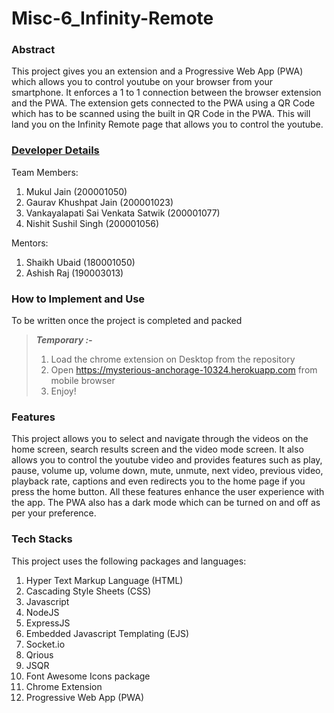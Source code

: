 # Misc-6_Infinity-Remote

### Abstract
This project gives you an extension and a Progressive Web App (PWA) which allows you to control youtube on your browser from your smartphone. It enforces a 1 to 1 connection between the browser extension and the PWA. The extension gets connected to the PWA using a QR Code which has to be scanned using the built in QR Code in the PWA. This will land you on the Infinity Remote page that allows you to control the youtube.

### [Developer Details](https://docs.google.com/document/d/1REjqQN7qbH5l_CglM1tw-Q24cmVuz2DY5YAoGSE6kVo/edit?usp=sharing)
Team Members:
1. Mukul Jain                            (200001050)
2. Gaurav Khushpat Jain                  (200001023)
3. Vankayalapati Sai Venkata Satwik      (200001077) 
4. Nishit Sushil Singh                   (200001056)

Mentors:
1. Shaikh Ubaid                          (180001050)
2. Ashish Raj                            (190003013)

### How to Implement and Use
To be written once the project is completed and packed
>**_Temporary :-_**
> 1. Load the chrome extension on Desktop from the repository
> 2. Open https://mysterious-anchorage-10324.herokuapp.com from mobile browser
> 3. Enjoy!

### Features
This project allows you to select and navigate through the videos on the home screen, search results screen and the video mode screen. It also allows you to control the youtube video and provides features such as play, pause, volume up, volume down, mute, unmute, next video, previous video, playback rate, captions and even redirects you to the home page if you press the home button. All these features enhance the user experience with the app. The PWA also has a dark mode which can be turned on and off as per your preference.

### Tech Stacks
This project uses the following packages and languages:
1. Hyper Text Markup Language (HTML)
2. Cascading Style Sheets (CSS)
3. Javascript
4. NodeJS
5. ExpressJS
6. Embedded Javascript Templating (EJS)
7. Socket.io
8. Qrious
9. JSQR
10. Font Awesome Icons package
11. Chrome Extension
12. Progressive Web App (PWA)
